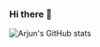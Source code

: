 ### Hi there 👋

<!--
**arjun-doel/arjun-doel** is a ✨ _special_ ✨ repository because its `README.md` (this file) appears on your GitHub profile.

Here are some ideas to get you started:

- 🔭 I’m currently working on ...
- 🌱 I’m currently learning ...
- 👯 I’m looking to collaborate on ...
- 🤔 I’m looking for help with ...
- 💬 Ask me about ...
- 📫 How to reach me: ...
- 😄 Pronouns: ...
- ⚡ Fun fact: ...
-->

![Arjun's GitHub stats](https://github-readme-stats.vercel.app/api?username=arjun-doel&theme=dark&show_icons=true)
